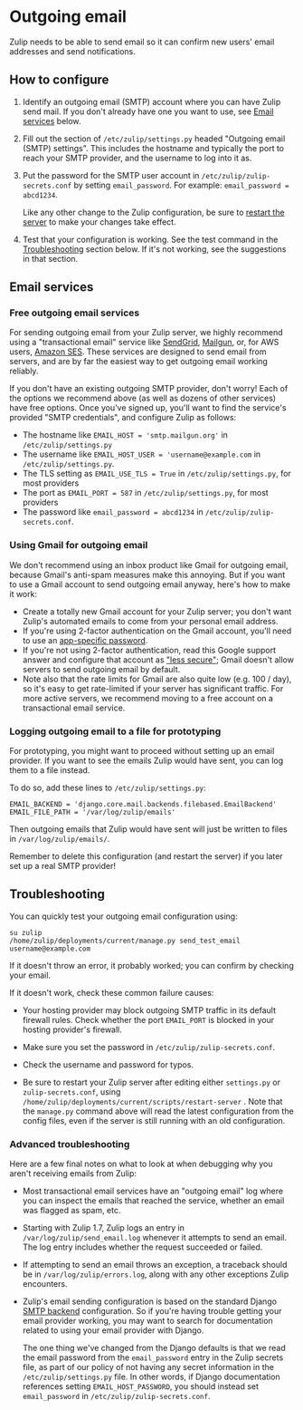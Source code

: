 # Outgoing email

Zulip needs to be able to send email so it can confirm new users'
email addresses and send notifications.

## How to configure

1. Identify an outgoing email (SMTP) account where you can have Zulip
   send mail.  If you don't already have one you want to use, see
   [Email services](#email-services) below.

2. Fill out the section of `/etc/zulip/settings.py` headed "Outgoing
   email (SMTP) settings".  This includes the hostname and typically
   the port to reach your SMTP provider, and the username to log into
   it as.

3. Put the password for the SMTP user account in
   `/etc/zulip/zulip-secrets.conf` by setting `email_password`. For
   example: `email_password = abcd1234`.

   Like any other change to the Zulip configuration, be sure to
   [restart the server](settings.html) to make your changes take
   effect.

4. Test that your configuration is working.  See the test command in
   the [Troubleshooting](#troubleshooting) section below.  If it's not
   working, see the suggestions in that section.

## Email services

### Free outgoing email services

For sending outgoing email from your Zulip server, we highly recommend
using a "transactional email" service like
[SendGrid](https://sendgrid.com/docs/API_Reference/SMTP_API/integrating_with_the_smtp_api.html),
[Mailgun](https://documentation.mailgun.com/en/latest/quickstart-sending.html#send-via-smtp),
or, for AWS users,
[Amazon SES](http://docs.aws.amazon.com/ses/latest/DeveloperGuide/send-email-smtp.html).
These services are designed to send email from servers, and are by far
the easiest way to get outgoing email working reliably.

If you don't have an existing outgoing SMTP provider, don't worry!
Each of the options we recommend above (as well as dozens of other
services) have free options.  Once you've signed up, you'll want to
find the service's provided "SMTP credentials", and configure Zulip as
follows:

* The hostname like `EMAIL_HOST = 'smtp.mailgun.org'` in `/etc/zulip/settings.py`
* The username like `EMAIL_HOST_USER = 'username@example.com` in
  `/etc/zulip/settings.py`.
* The TLS setting as `EMAIL_USE_TLS = True` in
  `/etc/zulip/settings.py`, for most providers
* The port as `EMAIL_PORT = 587` in `/etc/zulip/settings.py`, for most
  providers
* The password like `email_password = abcd1234` in `/etc/zulip/zulip-secrets.conf`.

### Using Gmail for outgoing email

We don't recommend using an inbox product like Gmail for outgoing
email, because Gmail's anti-spam measures make this annoying.  But if
you want to use a Gmail account to send outgoing email anyway, here's
how to make it work:
* Create a totally new Gmail account for your Zulip server; you don't
  want Zulip's automated emails to come from your personal email address.
* If you're using 2-factor authentication on the Gmail account, you'll
  need to use an
  [app-specific password](https://support.google.com/accounts/answer/185833).
* If you're not using 2-factor authentication, read this Google
  support answer and configure that account as
  ["less secure"](https://support.google.com/accounts/answer/6010255);
  Gmail doesn't allow servers to send outgoing email by default.
* Note also that the rate limits for Gmail are also quite low
  (e.g. 100 / day), so it's easy to get rate-limited if your server
  has significant traffic.  For more active servers, we recommend
  moving to a free account on a transactional email service.

### Logging outgoing email to a file for prototyping

For prototyping, you might want to proceed without setting up an email
provider.  If you want to see the emails Zulip would have sent, you
can log them to a file instead.

To do so, add these lines to `/etc/zulip/settings.py`:

```
EMAIL_BACKEND = 'django.core.mail.backends.filebased.EmailBackend'
EMAIL_FILE_PATH = '/var/log/zulip/emails'
```

Then outgoing emails that Zulip would have sent will just be written
to files in `/var/log/zulip/emails/`.

Remember to delete this configuration (and restart the server) if you
later set up a real SMTP provider!

## Troubleshooting

You can quickly test your outgoing email configuration using:

```
su zulip
/home/zulip/deployments/current/manage.py send_test_email username@example.com
```

If it doesn't throw an error, it probably worked; you can confirm by
checking your email.

If it doesn't work, check these common failure causes:

* Your hosting provider may block outgoing SMTP traffic in its default
  firewall rules.  Check whether the port `EMAIL_PORT` is blocked in
  your hosting provider's firewall.

* Make sure you set the password in `/etc/zulip/zulip-secrets.conf`.

* Check the username and password for typos.

* Be sure to restart your Zulip server after editing either
  `settings.py` or `zulip-secrets.conf`, using
  `/home/zulip/deployments/current/scripts/restart-server` .
  Note that the `manage.py` command above will read the latest
  configuration from the config files, even if the server is still
  running with an old configuration.

### Advanced troubleshooting

Here are a few final notes on what to look at when debugging why you
aren't receiving emails from Zulip:

* Most transactional email services have an "outgoing email" log where
  you can inspect the emails that reached the service, whether an
  email was flagged as spam, etc.

* Starting with Zulip 1.7, Zulip logs an entry in
  `/var/log/zulip/send_email.log` whenever it attempts to send an
  email.  The log entry includes whether the request succeeded or failed.

* If attempting to send an email throws an exception, a traceback
  should be in `/var/log/zulip/errors.log`, along with any other
  exceptions Zulip encounters.

* Zulip's email sending configuration is based on the standard Django
  [SMTP backend](https://docs.djangoproject.com/en/2.0/topics/email/#smtp-backend)
  configuration.  So if you're having trouble getting your email
  provider working, you may want to search for documentation related
  to using your email provider with Django.

  The one thing we've changed from the Django defaults is that we read
  the email password from the `email_password` entry in the Zulip
  secrets file, as part of our policy of not having any secret
  information in the `/etc/zulip/settings.py` file.  In other words,
  if Django documentation references setting `EMAIL_HOST_PASSWORD`,
  you should instead set `email_password` in
  `/etc/zulip/zulip-secrets.conf`.
